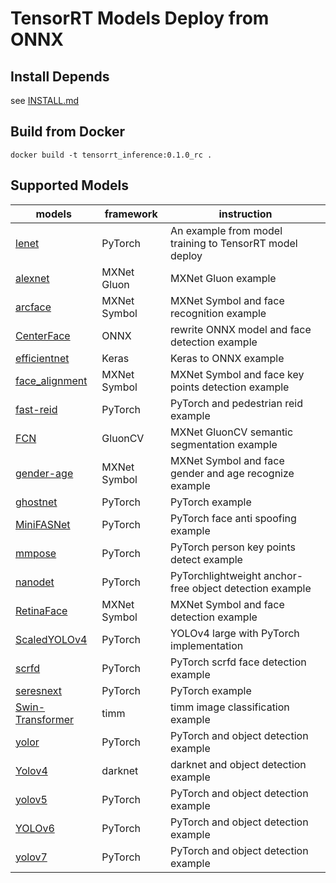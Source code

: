 # **TensorRT Models Deploy from ONNX**

## **Install Depends**
see [INSTALL.md](INSTALL.md)

## **Build from Docker**
```
docker build -t tensorrt_inference:0.1.0_rc .
```

## **Supported Models**

models|framework|instruction
---|---|---
[lenet](project/lenet)|PyTorch|An example from model training to TensorRT model deploy
[alexnet](project/alexnet)|MXNet Gluon|MXNet Gluon example
[arcface](project/arcface)|MXNet Symbol|MXNet Symbol and face recognition example
[CenterFace](project/CenterFace)|ONNX|rewrite ONNX model and face detection example
[efficientnet](project/efficientnet)|Keras|Keras to ONNX example
[face_alignment](project/face_alignment)|MXNet Symbol|MXNet Symbol and face key points  detection example
[fast-reid](project/fast-reid)|PyTorch|PyTorch and pedestrian reid example
[FCN](project/FCN)|GluonCV|MXNet GluonCV semantic segmentation example
[gender-age](project/gender-age)|MXNet Symbol|MXNet Symbol and face gender and age recognize example
[ghostnet](project/ghostnet)|PyTorch|PyTorch example
[MiniFASNet](project/MiniFASNet)|PyTorch|PyTorch face anti spoofing example
[mmpose](project/mmpose)|PyTorch|PyTorch person key points detect example
[nanodet](project/nanodet)|PyTorch|PyTorchlightweight anchor-free object detection example 
[RetinaFace](project/RetinaFace)|MXNet Symbol|MXNet Symbol and face detection example
[ScaledYOLOv4](project/ScaledYOLOv4)|PyTorch|YOLOv4 large with PyTorch implementation
[scrfd](project/scrfd)|PyTorch|PyTorch scrfd face detection example
[seresnext](project/seresnext)|PyTorch|PyTorch example
[Swin-Transformer](project/Swin-Transformer)|timm|timm image classification example
[yolor](project/yolor)|PyTorch|PyTorch and object detection example
[Yolov4](project/Yolov4)|darknet|darknet and object detection example
[yolov5](project/yolov5)|PyTorch|PyTorch and object detection example
[YOLOv6](project/YOLOv6)|PyTorch|PyTorch and object detection example
[yolov7](project/yolov7)|PyTorch|PyTorch and object detection example
 